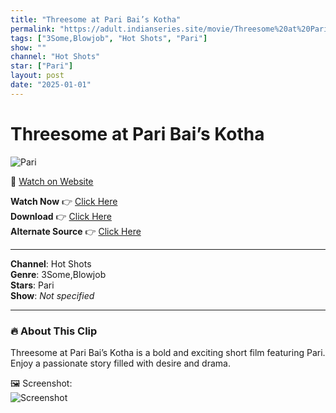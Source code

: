 ```yaml
---
title: "Threesome at Pari Bai’s Kotha"
permalink: "https://adult.indianseries.site/movie/Threesome%20at%20Pari%20Bai%E2%80%99s%20Kotha"
tags: ["3Some,Blowjob", "Hot Shots", "Pari"]
show: ""
channel: "Hot Shots"
star: ["Pari"]
layout: post
date: "2025-01-01"
---
```


# Threesome at Pari Bai’s Kotha

![Pari](https://shorts.desisins.com/wp-content/uploads/2023/09/Threesome-NeonX-DesiSins.com_.jpg)

🔗 [Watch on Website](https://adult.indianseries.site/movie/Threesome%20at%20Pari%20Bai%E2%80%99s%20Kotha)

**Watch Now** 👉 [Click Here](https://adult.indianseries.site/movie/Threesome%20at%20Pari%20Bai%E2%80%99s%20Kotha)  
**Download** 👉 [Click Here](https://adult.indianseries.site/movie/Threesome%20at%20Pari%20Bai%E2%80%99s%20Kotha)  
**Alternate Source** 👉 [Click Here](https://adult.indianseries.site/movie/Threesome%20at%20Pari%20Bai%E2%80%99s%20Kotha)

---

**Channel**: Hot Shots  
**Genre**: 3Some,Blowjob  
**Stars**: Pari  
**Show**: *Not specified*

---

### 🔥 About This Clip

Threesome at Pari Bai’s Kotha is a bold and exciting short film featuring Pari. Enjoy a passionate story filled with desire and drama.
 
🖼️ Screenshot:  
![Screenshot](https://shorts.desisins.com/wp-content/uploads/2023/09/Threesome-NeonX-DesiSins.com_.jpg)
